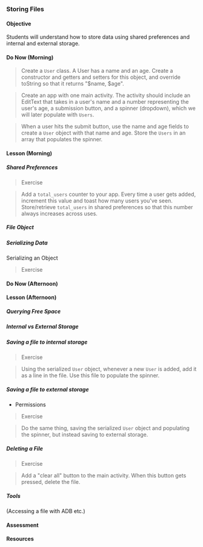 ### Storing Files

#### Objective

Students will understand how to store data using shared preferences and internal and external storage.

#### Do Now (Morning)

> Create a `User` class. A User has a name and an age. Create a constructor and getters and setters for this object, and override toString so that it returns "$name, $age".

> Create an app with one main activity. The activity should include an EditText that takes in a user's name and
> a number representing the user's age, a submission button, and a spinner (dropdown), which we will later populate with `Users`.

> When a user hits the submit button, use the name and age fields to create a `User` object with that name and age. Store the `Users` in an array that populates the spinner.

#### Lesson (Morning)

##### Shared Preferences

> Exercise

> Add a `total_users` counter to your app. Every time a user gets added, increment this value and toast how many users you've seen. Store/retrieve `total_users` in shared preferences so that this number always increases across uses.

##### File Object

##### Serializing Data

Serializing an Object 

> Exercise

> 

#### Do Now (Afternoon)

#### Lesson (Afternoon)

##### Querying Free Space

##### Internal vs External Storage

##### Saving a file to internal storage

> Exercise

> Using the serialized `User` object, whenever a new `User` is added, add it as a line in the file. Use this file
to populate the spinner.

##### Saving a file to external storage

* Permissions

> Exercise

> Do the same thing, saving the serialized `User` object and populating the spinner, but instead saving to external storage.

##### Deleting a File

> Exercise

> Add a "clear all" button to the main activity. When this button gets pressed, delete the file.

##### Tools

(Accessing a file with ADB etc.)

#### Assessment

#### Resources
